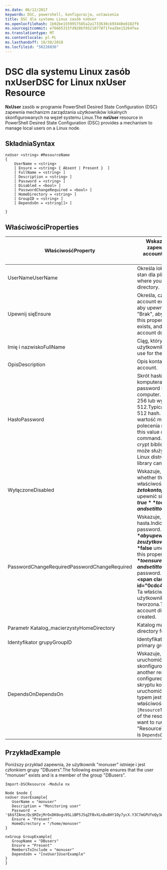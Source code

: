```yaml
---
ms.date: 06/12/2017
keywords: DSC, powershell, konfiguracja, ustawienia
title: DSC dla systemu Linux zasób nxUser
ms.openlocfilehash: 1b02be1559957585a2a1733630cb93440e8182f9
ms.sourcegitcommit: e76665315fd928bf85210778f1fea2be15264fea
ms.translationtype: MT
ms.contentlocale: pl-PL
ms.lasthandoff: 10/30/2018
ms.locfileid: "50226036"
---
```

# <a name="dsc-for-linux-nxuser-resource"></a><span data-ttu-id="0cdc4-103">DSC dla systemu Linux zasób nxUser</span><span class="sxs-lookup"><span data-stu-id="0cdc4-103">DSC for Linux nxUser Resource</span></span>

<span data-ttu-id="0cdc4-104">**NxUser** zasób w programie PowerShell Desired State Configuration (DSC) zapewnia mechanizm zarządzania użytkowników lokalnych skonfigurowanych na węzeł systemu Linux.</span><span class="sxs-lookup"><span data-stu-id="0cdc4-104">The **nxUser** resource in PowerShell Desired State Configuration (DSC) provides a mechanism to manage local users on a Linux node.</span></span>

## <a name="syntax"></a><span data-ttu-id="0cdc4-105">Składnia</span><span class="sxs-lookup"><span data-stu-id="0cdc4-105">Syntax</span></span>

```
nxUser <string> #ResourceName
{
    UserName = <string>
    [ Ensure = <string> { Absent | Present }  ]
    [ FullName = <string> ]
    [ Description = <string> ]
    [ Password = <string> ]
    [ Disabled = <bool> ]
    [ PasswordChangeRequired = <bool> ]
    [ HomeDirectory = <string> ]
    [ GroupID = <string> ]
    [ DependsOn = <string[]> ]

}
```

## <a name="properties"></a><span data-ttu-id="0cdc4-106">Właściwości</span><span class="sxs-lookup"><span data-stu-id="0cdc4-106">Properties</span></span>

|  <span data-ttu-id="0cdc4-107">Właściwość</span><span class="sxs-lookup"><span data-stu-id="0cdc4-107">Property</span></span> |  <span data-ttu-id="0cdc4-108">Wskazuje nazwę konta, dla którego chcesz zapewnić określonego stanu.</span><span class="sxs-lookup"><span data-stu-id="0cdc4-108">Indicates the account name for which you want to ensure a specific state.</span></span> |
|---|---|
| <span data-ttu-id="0cdc4-109">UserName</span><span class="sxs-lookup"><span data-stu-id="0cdc4-109">UserName</span></span>| <span data-ttu-id="0cdc4-110">Określa lokalizację, w którym chcesz upewnić się, stan dla pliku lub katalogu.</span><span class="sxs-lookup"><span data-stu-id="0cdc4-110">Specifies the location where you want to ensure the state for a file or directory.</span></span>|
| <span data-ttu-id="0cdc4-111">Upewnij się</span><span class="sxs-lookup"><span data-stu-id="0cdc4-111">Ensure</span></span>| <span data-ttu-id="0cdc4-112">Określa, czy konto istnieje.</span><span class="sxs-lookup"><span data-stu-id="0cdc4-112">Specifies whether the account exists.</span></span> <span data-ttu-id="0cdc4-113">Ustaw tę właściwość na "Obecny", aby upewnić się, że konto istnieje i ustaw go na "Brak", aby upewnić się, że konto nie istnieje.</span><span class="sxs-lookup"><span data-stu-id="0cdc4-113">Set this property to "Present" to ensure that the account exists, and set it to "Absent" to ensure that the account does not exist.</span></span>|
| <span data-ttu-id="0cdc4-114">Imię i nazwisko</span><span class="sxs-lookup"><span data-stu-id="0cdc4-114">FullName</span></span>| <span data-ttu-id="0cdc4-115">Ciąg, który zawiera pełną nazwę konta użytkownika.</span><span class="sxs-lookup"><span data-stu-id="0cdc4-115">A string that contains the full name to use for the user account.</span></span>|
| <span data-ttu-id="0cdc4-116">Opis</span><span class="sxs-lookup"><span data-stu-id="0cdc4-116">Description</span></span>| <span data-ttu-id="0cdc4-117">Opis konta użytkownika.</span><span class="sxs-lookup"><span data-stu-id="0cdc4-117">The description for the user account.</span></span>|
| <span data-ttu-id="0cdc4-118">Hasło</span><span class="sxs-lookup"><span data-stu-id="0cdc4-118">Password</span></span>| <span data-ttu-id="0cdc4-119">Skrót hasła użytkownika w odpowiednim formularzu komputera z systemem Linux.</span><span class="sxs-lookup"><span data-stu-id="0cdc4-119">The hash of the users password in the appropriate form for the Linux computer.</span></span> <span data-ttu-id="0cdc4-120">Zazwyczaj jest to solone algorytmu SHA-256 lub wyznaczania wartości skrótu SHA-512.</span><span class="sxs-lookup"><span data-stu-id="0cdc4-120">Typically, this is a salted SHA-256, or SHA-512 hash.</span></span> <span data-ttu-id="0cdc4-121">W systemie Debian i Ubuntu Linux ta wartość może zostać wygenerowany za pomocą polecenia mkpasswd.</span><span class="sxs-lookup"><span data-stu-id="0cdc4-121">On Debian and Ubuntu Linux, this value can be generated with the mkpasswd command.</span></span> <span data-ttu-id="0cdc4-122">Inne dystrybucje systemu Linux metoda crypt biblioteki kryptograficznego języka Python może służyć do generowania skrótów.</span><span class="sxs-lookup"><span data-stu-id="0cdc4-122">For other Linux distros, the crypt method of Python’s Crypt library can be used to generate the hash.</span></span>|
| <span data-ttu-id="0cdc4-123">Wyłączone</span><span class="sxs-lookup"><span data-stu-id="0cdc4-123">Disabled</span></span>| <span data-ttu-id="0cdc4-124">Wskazuje, czy konto jest włączone.</span><span class="sxs-lookup"><span data-stu-id="0cdc4-124">Indicates whether the account is enabled.</span></span> <span data-ttu-id="0cdc4-125">Ustaw tę właściwość na **$true** aby upewnić się, że to konto jest wyłączone i ustaw ją na **$false** aby upewnić się, że jest włączone.</span><span class="sxs-lookup"><span data-stu-id="0cdc4-125">Set this property to **$true** to ensure that this account is disabled, and set it to **$false** to ensure that it is enabled.</span></span>|
| <span data-ttu-id="0cdc4-126">PasswordChangeRequired</span><span class="sxs-lookup"><span data-stu-id="0cdc4-126">PasswordChangeRequired</span></span>| <span data-ttu-id="0cdc4-127">Wskazuje, czy użytkownik może zmienić hasła.</span><span class="sxs-lookup"><span data-stu-id="0cdc4-127">Indicates whether the user can change the password.</span></span> <span data-ttu-id="0cdc4-128">Ustaw tę właściwość na **$true** aby upewnić się, że użytkownik nie może zmienić hasło i ustaw ją na **$false** umożliwia użytkownikowi zmianę hasła.</span><span class="sxs-lookup"><span data-stu-id="0cdc4-128">Set this property to **$true** to ensure that the user cannot change the password, and set it to **$false** to allow the user to change the password.</span></span> <span data-ttu-id="0cdc4-129">Wartość domyślna to **$false**.</span><span class="sxs-lookup"><span data-stu-id="0cdc4-129">The default value is **$false**.</span></span> <span data-ttu-id="0cdc4-130">Ta właściwość jest oceniane tylko, jeśli konto użytkownika nie istniał wcześniej i jest tworzona.</span><span class="sxs-lookup"><span data-stu-id="0cdc4-130">This property is only evaluated if the user account did not exist previously and is being created.</span></span>|
| <span data-ttu-id="0cdc4-131">Parametr Katalog_macierzysty</span><span class="sxs-lookup"><span data-stu-id="0cdc4-131">HomeDirectory</span></span>| <span data-ttu-id="0cdc4-132">Katalog macierzysty dla użytkownika.</span><span class="sxs-lookup"><span data-stu-id="0cdc4-132">The home directory for the user.</span></span>|
| <span data-ttu-id="0cdc4-133">Identyfikator grupy</span><span class="sxs-lookup"><span data-stu-id="0cdc4-133">GroupID</span></span>| <span data-ttu-id="0cdc4-134">Identyfikator grupy głównej dla użytkownika.</span><span class="sxs-lookup"><span data-stu-id="0cdc4-134">The primary group ID for the user.</span></span>|
| <span data-ttu-id="0cdc4-135">DependsOn</span><span class="sxs-lookup"><span data-stu-id="0cdc4-135">DependsOn</span></span> | <span data-ttu-id="0cdc4-136">Wskazuje, że konfiguracji inny zasób, należy uruchomić przed ten zasób jest skonfigurowany.</span><span class="sxs-lookup"><span data-stu-id="0cdc4-136">Indicates that the configuration of another resource must run before this resource is configured.</span></span> <span data-ttu-id="0cdc4-137">Na przykład, jeśli identyfikator bloku skryptu konfiguracji zasobu, który chcesz uruchomić najpierw jest "ResourceName" i jego typem jest "ResourceType", składnia przy użyciu tej właściwości jest `DependsOn = "[ResourceType]ResourceName"`.</span><span class="sxs-lookup"><span data-stu-id="0cdc4-137">For example, if the ID of the resource configuration script block that you want to run first is "ResourceName" and its type is "ResourceType", the syntax for using this property is `DependsOn = "[ResourceType]ResourceName"`.</span></span>|

## <a name="example"></a><span data-ttu-id="0cdc4-138">Przykład</span><span class="sxs-lookup"><span data-stu-id="0cdc4-138">Example</span></span>

<span data-ttu-id="0cdc4-139">Poniższy przykład zapewnia, że użytkownik "monuser" istnieje i jest członkiem grupy "DBusers".</span><span class="sxs-lookup"><span data-stu-id="0cdc4-139">The following example ensures that the user "monuser" exists and is a member of the group "DBusers".</span></span>

```
Import-DSCResource -Module nx

Node $node {
nxUser UserExample{
   UserName = "monuser"
   Description = "Monitoring user"
   Password  =    '$6$fZAne/Qc$MZejMrOxDK0ogv9SLiBP5J5qZFBvXLnDu8HY1Oy7ycX.Y3C7mGPUfeQy3A82ev3zIabhDQnj2ayeuGn02CqE/0'
   Ensure = "Present"
   HomeDirectory = "/home/monuser"
}

nxGroup GroupExample{
   GroupName = "DBusers"
   Ensure = "Present"
   MembersToInclude = "monuser"
   DependsOn = "[nxUser]UserExample"
}
}
```